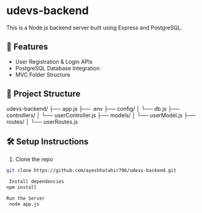 # udevs-backend

This is a Node.js backend server built using Express and PostgreSQL.

## 🚀 Features
- User Registration & Login APIs
- PostgreSQL Database Integration
- MVC Folder Structure

## 📁 Project Structure

udevs-backend/
├── app.js
├── .env
├── config/
│ └── db.js
├── controllers/
│ └── userController.js
├── models/
│ └── userModel.js
├── routes/
│ └── userRoutes.js


## 🛠️ Setup Instructions

1. Clone the repo
```bash
git clone https://github.com/ayeshhatahir796/udevs-backend.git

 Install dependencies
npm install

Run the Server
 node app.js
